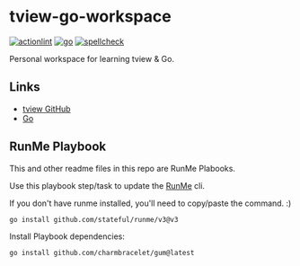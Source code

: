 # tview-go-workspace

[![actionlint](https://github.com/vpayno/tview-go-workspace/actions/workflows/gh-actions.yml/badge.svg?branch=main)](https://github.com/vpayno/tview-go-workspace/actions/workflows/gh-actions.yml)
[![go](https://github.com/vpayno/tview-go-workspace/actions/workflows/go.yml/badge.svg?branch=main)](https://github.com/vpayno/tview-go-workspace/actions/workflows/go.yml)
[![spellcheck](https://github.com/vpayno/tview-go-workspace/actions/workflows/spellcheck.yml/badge.svg?branch=main)](https://github.com/vpayno/tview-go-workspace/actions/workflows/spellcheck.yml)

Personal workspace for learning tview & Go.

## Links

- [tview GitHub](https://github.com/rivo/tview)
- [Go](https://www.go.dev/)

## RunMe Playbook

This and other readme files in this repo are RunMe Plabooks.

Use this playbook step/task to update the [RunMe](https://runme.dev) cli.

If you don't have runme installed, you'll need to copy/paste the command. :)

```bash { background=false category=runme closeTerminalOnSuccess=true excludeFromRunAll=true interactive=true interpreter=bash name=setup-install-runme promptEnv=true terminalRows=10 }
go install github.com/stateful/runme/v3@v3
```

Install Playbook dependencies:

```bash { background=false category=runme closeTerminalOnSuccess=true excludeFromRunAll=true interactive=true interpreter=bash name=setup-runme-deps promptEnv=true terminalRows=10 }
go install github.com/charmbracelet/gum@latest
```
